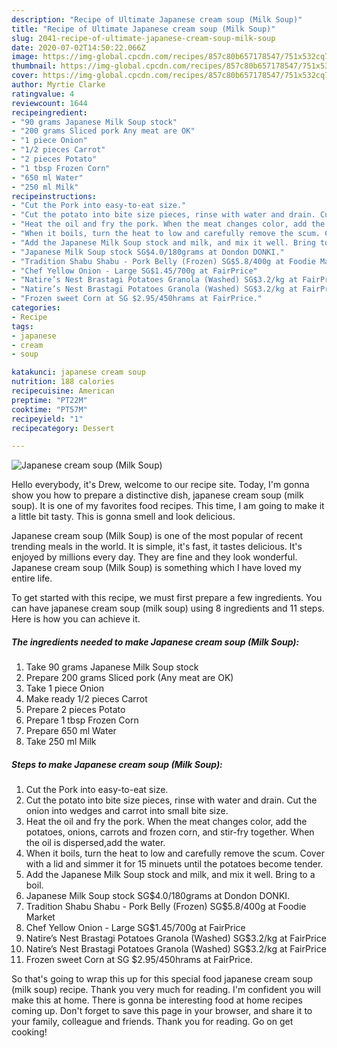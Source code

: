 ```yaml
---
description: "Recipe of Ultimate Japanese cream soup (Milk Soup)"
title: "Recipe of Ultimate Japanese cream soup (Milk Soup)"
slug: 2041-recipe-of-ultimate-japanese-cream-soup-milk-soup
date: 2020-07-02T14:50:22.066Z
image: https://img-global.cpcdn.com/recipes/857c80b657178547/751x532cq70/japanese-cream-soup-milk-soup-recipe-main-photo.jpg
thumbnail: https://img-global.cpcdn.com/recipes/857c80b657178547/751x532cq70/japanese-cream-soup-milk-soup-recipe-main-photo.jpg
cover: https://img-global.cpcdn.com/recipes/857c80b657178547/751x532cq70/japanese-cream-soup-milk-soup-recipe-main-photo.jpg
author: Myrtie Clarke
ratingvalue: 4
reviewcount: 1644
recipeingredient:
- "90 grams Japanese Milk Soup stock"
- "200 grams Sliced pork Any meat are OK"
- "1 piece Onion"
- "1/2 pieces Carrot"
- "2 pieces Potato"
- "1 tbsp Frozen Corn"
- "650 ml Water"
- "250 ml Milk"
recipeinstructions:
- "Cut the Pork into easy-to-eat size."
- "Cut the potato into bite size pieces, rinse with water and drain. Cut the onion into wedges and carrot into small bite size."
- "Heat the oil and fry the pork. When the meat changes color, add the potatoes, onions, carrots and frozen corn, and stir-fry together. When the oil is dispersed,add the water."
- "When it boils, turn the heat to low and carefully remove the scum. Cover with a lid and simmer it for 15 minuets until the potatoes become tender."
- "Add the Japanese Milk Soup stock and milk, and mix it well. Bring to a boil."
- "Japanese Milk Soup stock SG$4.0/180grams at Dondon DONKI."
- "Tradition Shabu Shabu - Pork Belly (Frozen) SG$5.8/400g at Foodie Market"
- "Chef Yellow Onion - Large SG$1.45/700g at FairPrice"
- "Natire’s Nest Brastagi Potatoes Granola (Washed) SG$3.2/kg at FairPrice"
- "Natire’s Nest Brastagi Potatoes Granola (Washed) SG$3.2/kg at FairPrice"
- "Frozen sweet Corn at SG $2.95/450hrams at FairPrice."
categories:
- Recipe
tags:
- japanese
- cream
- soup

katakunci: japanese cream soup 
nutrition: 188 calories
recipecuisine: American
preptime: "PT22M"
cooktime: "PT57M"
recipeyield: "1"
recipecategory: Dessert

---
```



![Japanese cream soup (Milk Soup)](https://img-global.cpcdn.com/recipes/857c80b657178547/751x532cq70/japanese-cream-soup-milk-soup-recipe-main-photo.jpg)

Hello everybody, it's Drew, welcome to our recipe site. Today, I'm gonna show you how to prepare a distinctive dish, japanese cream soup (milk soup). It is one of my favorites food recipes. This time, I am going to make it a little bit tasty. This is gonna smell and look delicious.



Japanese cream soup (Milk Soup) is one of the most popular of recent trending meals in the world. It is simple, it's fast, it tastes delicious. It's enjoyed by millions every day. They are fine and they look wonderful. Japanese cream soup (Milk Soup) is something which I have loved my entire life.


To get started with this recipe, we must first prepare a few ingredients. You can have japanese cream soup (milk soup) using 8 ingredients and 11 steps. Here is how you can achieve it.

<!--inarticleads1-->

##### The ingredients needed to make Japanese cream soup (Milk Soup):

1. Take 90 grams Japanese Milk Soup stock
1. Prepare 200 grams Sliced pork (Any meat are OK)
1. Take 1 piece Onion
1. Make ready 1/2 pieces Carrot
1. Prepare 2 pieces Potato
1. Prepare 1 tbsp Frozen Corn
1. Prepare 650 ml Water
1. Take 250 ml Milk




<!--inarticleads2-->

##### Steps to make Japanese cream soup (Milk Soup):

1. Cut the Pork into easy-to-eat size.
1. Cut the potato into bite size pieces, rinse with water and drain. Cut the onion into wedges and carrot into small bite size.
1. Heat the oil and fry the pork. When the meat changes color, add the potatoes, onions, carrots and frozen corn, and stir-fry together. When the oil is dispersed,add the water.
1. When it boils, turn the heat to low and carefully remove the scum. Cover with a lid and simmer it for 15 minuets until the potatoes become tender.
1. Add the Japanese Milk Soup stock and milk, and mix it well. Bring to a boil.
1. Japanese Milk Soup stock SG$4.0/180grams at Dondon DONKI.
1. Tradition Shabu Shabu - Pork Belly (Frozen) SG$5.8/400g at Foodie Market
1. Chef Yellow Onion - Large SG$1.45/700g at FairPrice
1. Natire’s Nest Brastagi Potatoes Granola (Washed) SG$3.2/kg at FairPrice
1. Natire’s Nest Brastagi Potatoes Granola (Washed) SG$3.2/kg at FairPrice
1. Frozen sweet Corn at SG $2.95/450hrams at FairPrice.




So that's going to wrap this up for this special food japanese cream soup (milk soup) recipe. Thank you very much for reading. I'm confident you will make this at home. There is gonna be interesting food at home recipes coming up. Don't forget to save this page in your browser, and share it to your family, colleague and friends. Thank you for reading. Go on get cooking!
